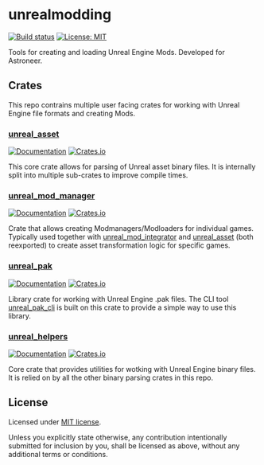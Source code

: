 # unrealmodding

[![Build status](https://github.com/AstroTechies/unrealmodding/workflows/CI/badge.svg)](https://github.com/AstroTechies/unrealmodding/actions?query=workflow%3ACI)
[![License: MIT](https://img.shields.io/badge/License-MIT-blue.svg)](LICENSE-MIT)

Tools for creating and loading Unreal Engine Mods. Developed for Astroneer.

## Crates

This repo contrains multiple user facing crates for working with Unreal Engine file formats and creating Mods.

### [unreal_asset](./unreal_asset/)

[![Documentation](https://docs.rs/unreal_asset/badge.svg)](https://docs.rs/unreal_asset/)
[![Crates.io](https://img.shields.io/crates/v/unreal_asset.svg)](https://crates.io/crates/unreal_asset)

This core crate allows for parsing of Unreal asset binary files. It is internally split into multiple sub-crates to
improve compile times.

### [unreal_mod_manager](./unreal_mod_manager/)

[![Documentation](https://docs.rs/unreal_mod_manager/badge.svg)](https://docs.rs/unreal_mod_manager/)
[![Crates.io](https://img.shields.io/crates/v/unreal_mod_manager.svg)](https://crates.io/crates/unreal_mod_manager)

Crate that allows creating Modmanagers/Modloaders for individual games. Typically used together with
[unreal_mod_integrator](./unreal_mod_integrator/) and [unreal_asset](./unreal_asset/) (both reexported) to create
asset transformation logic for specific games.

### [unreal_pak](./unreal_pak/)

[![Documentation](https://docs.rs/unreal_pak/badge.svg)](https://docs.rs/unreal_pak/)
[![Crates.io](https://img.shields.io/crates/v/unreal_pak.svg)](https://crates.io/crates/unreal_pak)

Library crate for working with Unreal Engine .pak files. The CLI tool [unreal_pak_cli](./unreal_pak_cli/) is built on
this crate to provide a simple way to use this library.

### [unreal_helpers](./unreal_helpers/)

[![Documentation](https://docs.rs/unreal_helpers/badge.svg)](https://docs.rs/unreal_helpers/)
[![Crates.io](https://img.shields.io/crates/v/unreal_helpers.svg)](https://crates.io/crates/unreal_helpers)

Core crate that provides utilities for wotking with Unreal Engine binary files. It is relied on by all the other binary
parsing crates in this repo.

## License

Licensed under [MIT license](./LICENSE).

Unless you explicitly state otherwise, any contribution intentionally submitted for inclusion by you, shall be licensed
as above, without any additional terms or conditions.
